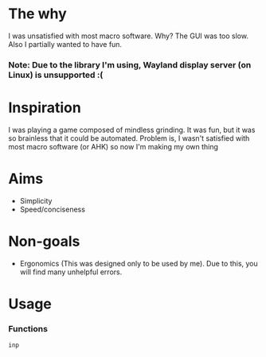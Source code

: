 # The why

I was unsatisfied with most macro software. Why? The GUI was too slow. Also I partially wanted to have fun.

### Note: Due to the library I'm using, Wayland display server (on Linux) is unsupported :(

# Inspiration

I was playing a game composed of mindless grinding. It was fun, but it was so brainless that it could be automated. Problem is, I wasn't satisfied with most macro software (or AHK) so now I'm making my own thing

# Aims

- Simplicity
- Speed/conciseness

# Non-goals

- Ergonomics (This was designed only to be used by me). Due to this, you will find many unhelpful errors.

# Usage

### Functions

`inp`